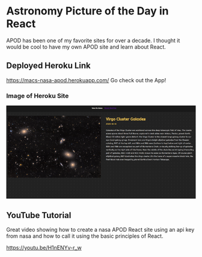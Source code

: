 # Astronomy Picture of the Day in React

APOD has been one of my favorite sites for over a decade.  I thought it would be cool to have my own APOD site and learn about React.

## Deployed Heroku Link

https://macs-nasa-apod.herokuapp.com/  Go check out the App!

### Image of Heroku Site
![Image of Working Site](public/virgo.png)


## YouTube Tutorial

Great video showing how to create a nasa APOD React site using an api key from nasa and how to call it using the basic principles of React.

https://youtu.be/H1nENYv-r_w